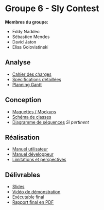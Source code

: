 # Groupe 6 - Sly Contest

**Membres du groupe:**
* Eddy Naddeo 
* Sébastien Mendes 
* David Jaton 
* Elisa Goloviatinski

## Analyse

* [Cahier des charges]()
* [Spécifications détaillées]()
* [Planning Gantt]()

## Conception

* [Maquettes / Mockups]()
* [Schéma de classes]()
* [Diagramme de séquences]() *Si pertinent*

## Réalisation

* [Manuel utilisateur]()
* [Manuel développeur]()
* [Limitations et perspectives]()

## Délivrables

* [Slides]()
* [Vidéo de démonstration]()
* [Exécutable final]()
* [Rapport final en PDF]()

